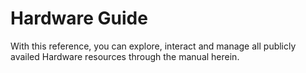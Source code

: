 # Hardware Guide

With this reference, you can explore, interact and manage all publicly availed Hardware resources through the manual herein.
